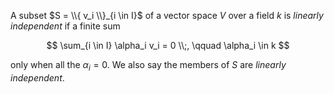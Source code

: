 A subset $S = \\{ v_i \\}_{i \in I}$ of a vector space $V$ over a field $k$ is *linearly independent* if a finite sum

$$
\sum_{i \in I} \alpha_i v_i = 0 \\;, \qquad \alpha_i \in k
$$

only when all the $\alpha_i = 0$. We also say the members of $S$ are *linearly independent*.
